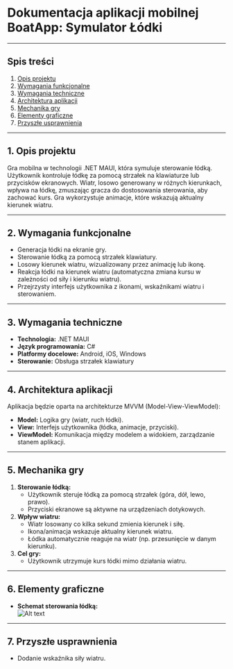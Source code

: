 # Dokumentacja aplikacji mobilnej BoatApp: **Symulator Łódki**

---

## Spis treści
1. [Opis projektu](#1-opis-projektu)
2. [Wymagania funkcjonalne](#2-wymagania-funkcjonalne)
3. [Wymagania techniczne](#3-wymagania-techniczne)
4. [Architektura aplikacji](#4-architektura-aplikacji)
5. [Mechanika gry](#5-mechanika-gry)
6. [Elementy graficzne](#6-elementy-graficzne)
7. [Przyszłe usprawnienia](#7-przyszłe-usprawnienia)

---

## 1. **Opis projektu**
Gra mobilna w technologii .NET MAUI, która symuluje sterowanie łódką. Użytkownik kontroluje łódkę za pomocą strzałek na klawiaturze lub przycisków ekranowych. Wiatr, losowo generowany w różnych kierunkach, wpływa na łódkę, zmuszając gracza do dostosowania sterowania, aby zachować kurs. Gra wykorzystuje animacje, które wskazują aktualny kierunek wiatru.

---

## 2. **Wymagania funkcjonalne**
- Generacja łódki na ekranie gry.
- Sterowanie łódką za pomocą strzałek klawiatury.
- Losowy kierunek wiatru, wizualizowany przez animację lub ikonę.
- Reakcja łódki na kierunek wiatru (automatyczna zmiana kursu w zależności od siły i kierunku wiatru).
- Przejrzysty interfejs użytkownika z ikonami, wskaźnikami wiatru i sterowaniem.

---

## 3. **Wymagania techniczne**
- **Technologia:** .NET MAUI
- **Język programowania:** C#
- **Platformy docelowe:** Android, iOS, Windows
- **Sterowanie:** Obsługa strzałek klawiatury

---

## 4. **Architektura aplikacji**
Aplikacja będzie oparta na architekturze MVVM (Model-View-ViewModel):
- **Model:** Logika gry (wiatr, ruch łódki).
- **View:** Interfejs użytkownika (łódka, animacje, przyciski).
- **ViewModel:** Komunikacja między modelem a widokiem, zarządzanie stanem aplikacji.

---

## 5. **Mechanika gry**
1. **Sterowanie łódką:**
   - Użytkownik steruje łódką za pomocą strzałek (góra, dół, lewo, prawo).
   - Przyciski ekranowe są aktywne na urządzeniach dotykowych.
2. **Wpływ wiatru:**
   - Wiatr losowany co kilka sekund zmienia kierunek i siłę.
   - Ikona/animacja wskazuje aktualny kierunek wiatru.
   - Łódka automatycznie reaguje na wiatr (np. przesunięcie w danym kierunku).
3. **Cel gry:**
   - Użytkownik utrzymuje kurs łódki mimo działania wiatru.

---

## 6. **Elementy graficzne**
 - **Schemat sterowania łódką:**  
  ![Alt text](https://junga.pl/wp-content/uploads/2024/03/kursy.png)

---

## 7. **Przyszłe usprawnienia**
- Dodanie wskaźnika siły wiatru.

